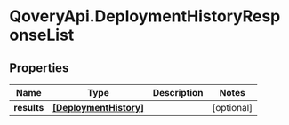 # QoveryApi.DeploymentHistoryResponseList

## Properties

Name | Type | Description | Notes
------------ | ------------- | ------------- | -------------
**results** | [**[DeploymentHistory]**](DeploymentHistory.md) |  | [optional] 


